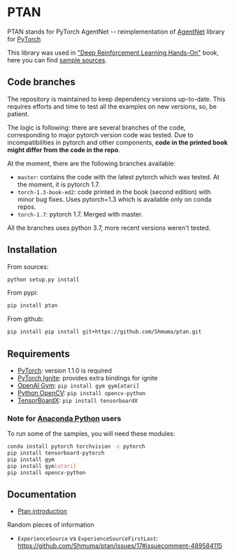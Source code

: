 
# PTAN

PTAN stands for PyTorch AgentNet -- reimplementation of
[AgentNet](https://github.com/yandexdataschool/AgentNet) library for
[PyTorch](http://pytorch.org/)

This library was used in ["Deep Reinforcement Learning Hands-On"](https://www.packtpub.com/data/deep-reinforcement-learning-hands-on-second-edition) book, here you can find [sample sources](https://github.com/PacktPublishing/Deep-Reinforcement-Learning-Hands-On).


## Code branches
The repository is maintained to keep dependency versions up-to-date. 
This requires efforts and time to test all the examples on new versions, so, be patient.

The logic is following: there are several branches of the code, corresponding to 
major pytorch version code was tested. Due to incompatibilities in pytorch and other components,
**code in the printed book might differ from the code in the repo**.

At the moment, there are the following branches available:
* `master`: contains the code with the latest pytorch which was tested. At the moment, it is pytorch 1.7.
* `torch-1.3-book-ed2`: code printed in the book (second edition) with minor bug fixes. Uses pytorch=1.3 which 
is available only on conda repos.
* `torch-1.7`: pytorch 1.7. Merged with master.

All the branches uses python 3.7, more recent versions weren't tested.

## Installation

From sources:
```bash
python setup.py install
```

From pypi:
```bash
pip install ptan
```

From github:
```bash
pip install pip install git+https://github.com/Shmuma/ptan.git 
```

## Requirements

* [PyTorch](http://pytorch.org/): version 1.1.0 is required
* [PyTorch Ignite](https://pytorch.org/ignite/): provides extra bindings for ignite
* [OpenAI Gym](https://gym.openai.com/): ```pip install gym gym[atari]```
* [Python OpenCV](https://pypi.org/project/opencv-python/): ```pip install opencv-python```
* [TensorBoardX](https://github.com/lanpa/tensorboardX): ```pip install tensorboardX```

### Note for [Anaconda Python](https://anaconda.org/anaconda/python) users

To run some of the samples, you will need these modules:
```bash
conda install pytorch torchvision -c pytorch
pip install tensorboard-pytorch
pip install gym
pip install gym[atari]
pip install opencv-python
```

## Documentation

* [Ptan introduction](docs/intro.ipynb)

Random pieces of information

* `ExperienceSource` vs `ExperienceSourceFirstLast`: https://github.com/Shmuma/ptan/issues/17#issuecomment-489584115
